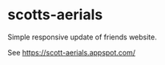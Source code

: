 # scotts-aerials
Simple responsive update of friends website.

See https://scott-aerials.appspot.com/
